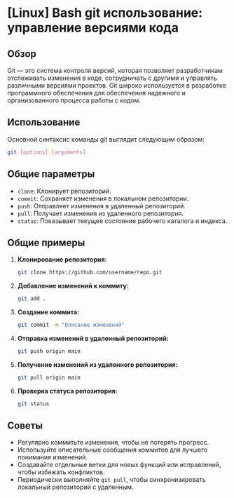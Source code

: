 # [Linux] Bash git использование: управление версиями кода

## Обзор
Git — это система контроля версий, которая позволяет разработчикам отслеживать изменения в коде, сотрудничать с другими и управлять различными версиями проектов. Git широко используется в разработке программного обеспечения для обеспечения надежного и организованного процесса работы с кодом.

## Использование
Основной синтаксис команды git выглядит следующим образом:

```bash
git [options] [arguments]
```

## Общие параметры
- `clone`: Клонирует репозиторий.
- `commit`: Сохраняет изменения в локальном репозитории.
- `push`: Отправляет изменения в удаленный репозиторий.
- `pull`: Получает изменения из удаленного репозитория.
- `status`: Показывает текущее состояние рабочего каталога и индекса.

## Общие примеры
1. **Клонирование репозитория:**
   ```bash
   git clone https://github.com/username/repo.git
   ```

2. **Добавление изменений к коммиту:**
   ```bash
   git add .
   ```

3. **Создание коммита:**
   ```bash
   git commit -m "Описание изменений"
   ```

4. **Отправка изменений в удаленный репозиторий:**
   ```bash
   git push origin main
   ```

5. **Получение изменений из удаленного репозитория:**
   ```bash
   git pull origin main
   ```

6. **Проверка статуса репозитория:**
   ```bash
   git status
   ```

## Советы
- Регулярно коммитьте изменения, чтобы не потерять прогресс.
- Используйте описательные сообщения коммитов для лучшего понимания изменений.
- Создавайте отдельные ветки для новых функций или исправлений, чтобы избежать конфликтов.
- Периодически выполняйте `git pull`, чтобы синхронизировать локальный репозиторий с удаленным.
